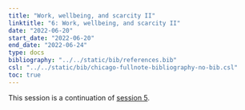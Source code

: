 ```yaml
---
title: "Work, wellbeing, and scarcity II"
linktitle: "6: Work, wellbeing, and scarcity II"
date: "2022-06-20"
start_date: "2022-06-20"
end_date: "2022-06-24"
type: docs
bibliography: "../../static/bib/references.bib"
csl: "../../static/bib/chicago-fullnote-bibliography-no-bib.csl"
toc: true
---
```


This session is a continuation of [session 5](/content/05-content/).
